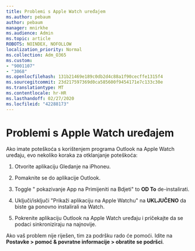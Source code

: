 ```yaml
---
title: Problemi s Apple Watch uređajem
ms.author: pebaum
author: pebaum
manager: mnirkhe
ms.audience: Admin
ms.topic: article
ROBOTS: NOINDEX, NOFOLLOW
localization_priority: Normal
ms.collection: Adm_O365
ms.custom:
- "9001107"
- "3068"
ms.openlocfilehash: 131b21469e189c0db2d4c88a1f90cecffe1315f4
ms.sourcegitcommit: 23d217597369d0ca585600f9454171e7c133c30e
ms.translationtype: MT
ms.contentlocale: hr-HR
ms.lasthandoff: 02/27/2020
ms.locfileid: "42288173"
---
```

# <a name="trouble-with-the-apple-watch"></a>Problemi s Apple Watch uređajem

Ako imate poteškoća s korištenjem programa Outlook na Apple Watch uređaju, evo nekoliko koraka za otklanjanje poteškoća: 

1. Otvorite aplikaciju Gledanje na iPhoneu.

2. Pomaknite se do aplikacije Outlook.

3. Toggle " pokazivanje App na Primijeniti na Bdjeti" to **OD To** de-instalirati.

4. Uključi/isključi "Prikaži aplikaciju na Apple Watchu" na **UKLJUČENO** da biste ga ponovno instalirali na Watch.

5. Pokrenite aplikaciju Outlook na Apple Watch uređaju i pričekajte da se podaci sinkroniziraju na najnovije. 

Ako vaš problem nije riješen, tim za podršku rado će pomoći. Idite na **Postavke > pomoć & povratne informacije > obratite se podršci**. 